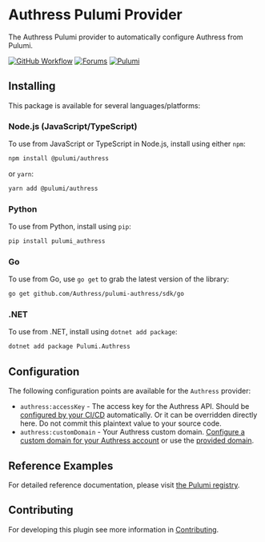 # Authress Pulumi Provider
The Authress Pulumi provider to automatically configure Authress from Pulumi.

[![GitHub Workflow][workflow]][workflow-link] [![Forums][discuss-badge]][discuss] [![Pulumi][pulumi-badge]][pulumi-link]

[workflow]: https://github.com/authress/pulumi-authress/actions/workflows/build.yml/badge.svg
[workflow-link]: https://github.com/authress/pulumi-authress/actions

[discuss-badge]: https://img.shields.io/badge/build-pulumi--authress-623CE4.svg
[discuss]: https://authress.io/community

[pulumi-badge]: https://img.shields.io/badge/install-pulumi--authress-blue.svg
[pulumi-link]: https://www.pulumi.com/registry/packages/authress/



## Installing

This package is available for several languages/platforms:

### Node.js (JavaScript/TypeScript)

To use from JavaScript or TypeScript in Node.js, install using either `npm`:

```bash
npm install @pulumi/authress
```

or `yarn`:

```bash
yarn add @pulumi/authress
```

### Python

To use from Python, install using `pip`:

```bash
pip install pulumi_authress
```

### Go

To use from Go, use `go get` to grab the latest version of the library:

```bash
go get github.com/Authress/pulumi-authress/sdk/go
```

### .NET

To use from .NET, install using `dotnet add package`:

```bash
dotnet add package Pulumi.Authress
```

## Configuration

The following configuration points are available for the `Authress` provider:

- `authress:accessKey` - The access key for the Authress API. Should be [configured by your CI/CD](https://authress.io/knowledge-base/docs/category/cicd) automatically. Or it can be overridden directly here. Do not commit this plaintext value to your source code.
- `authress:customDomain` - Your Authress custom domain. [Configure a custom domain for your Authress account](https://authress.io/app/#/settings?focus=domain) or use the [provided domain](https://authress.io/app/#/api?route=overview).

## Reference Examples

For detailed reference documentation, please visit [the Pulumi registry](https://www.pulumi.com/registry/packages/authress/api-docs/).



## Contributing
For developing this plugin see more information in [Contributing](./contributing/README.md).

